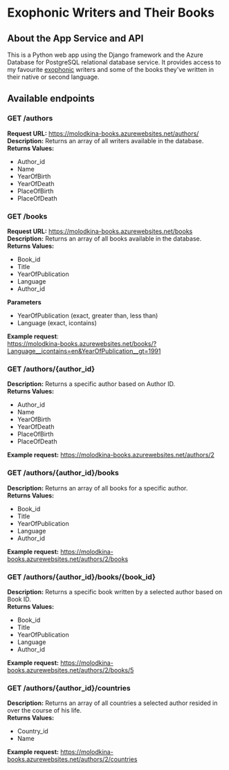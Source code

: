 #  Exophonic Writers and Their Books
## About the App Service and API

This is a Python web app using the Django framework and the Azure Database for PostgreSQL relational database service. It provides access to my favourite [exophonic](https://en.wiktionary.org/wiki/exophonic) writers and some of the books they've written in their native or second language.

## Available endpoints

### GET /authors
**Request URL:** https://molodkina-books.azurewebsites.net/authors/<br>
**Description:** Returns an array of all writers available in the database.<br>
**Returns Values:**
* Author_id
* Name
* YearOfBirth
* YearOfDeath
* PlaceOfBirth
* PlaceOfDeath

### GET /books
**Request URL:** https://molodkina-books.azurewebsites.net/books<br>
**Description:** Returns an array of all books available in the database.<br>
**Returns Values:**
* Book_id
* Title
* YearOfPublication
* Language
* Author_id<br>

**Parameters**
* YearOfPublication (exact, greater than, less than)
* Language (exact, icontains)<br>

**Example request**:<br> https://molodkina-books.azurewebsites.net/books/?Language__icontains=en&YearOfPublication__gt=1991

### GET /authors/{author_id}
**Description:** Returns a specific author based on Author ID.<br>
**Returns Values:**
* Author_id
* Name
* YearOfBirth
* YearOfDeath
* PlaceOfBirth
* PlaceOfDeath<br>

**Example request:** https://molodkina-books.azurewebsites.net/authors/2<br>

### GET /authors/{author_id}/books
**Description:** Returns an array of all books for a specific author.<br>
**Returns Values:**
* Book_id
* Title
* YearOfPublication
* Language
* Author_id<br>

**Example request:** https://molodkina-books.azurewebsites.net/authors/2/books<br>

### GET /authors/{author_id}/books/{book_id}
**Description:** Returns a specific book written by a selected author based on Book ID.<br>
**Returns Values:**
* Book_id
* Title
* YearOfPublication
* Language
* Author_id<br>

**Example request:** https://molodkina-books.azurewebsites.net/authors/2/books/5<br>

### GET /authors/{author_id}/countries
**Description:** Returns an array of all countries a selected author resided in over the course of his life.<br>
**Returns Values:**

* Country_id
* Name<br>

**Example request:** https://molodkina-books.azurewebsites.net/authors/2/countries<br>
